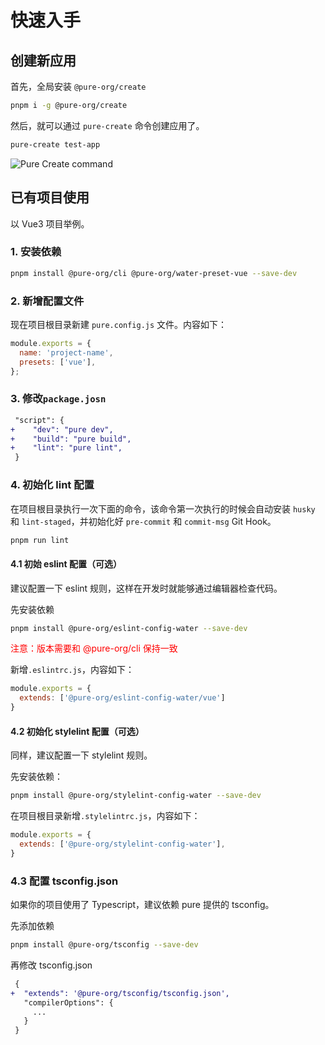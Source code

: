 # 快速入手

## 创建新应用

首先，全局安装 `@pure-org/create`

```sh
pnpm i -g @pure-org/create
```

然后，就可以通过 `pure-create` 命令创建应用了。

```sh
pure-create test-app
```

![Pure Create command](/imgs/pure-create.gif)

## 已有项目使用

以 Vue3 项目举例。

### 1. 安装依赖

```sh
pnpm install @pure-org/cli @pure-org/water-preset-vue --save-dev
```

### 2. 新增配置文件

现在项目根目录新建 `pure.config.js` 文件。内容如下：

```js
module.exports = {
  name: 'project-name',
  presets: ['vue'],
};
```

### 3. 修改`package.josn`

```diff
 "script": {
+    "dev": "pure dev",
+    "build": "pure build",
+    "lint": "pure lint",
 }
```

### 4. 初始化 lint 配置

在项目根目录执行一次下面的命令，该命令第一次执行的时候会自动安装 `husky` 和 `lint-staged`，并初始化好 `pre-commit` 和 `commit-msg` Git Hook。

```sh
pnpm run lint
```

#### 4.1 初始 eslint 配置（可选）

建议配置一下 eslint 规则，这样在开发时就能够通过编辑器检查代码。

先安装依赖

```sh
pnpm install @pure-org/eslint-config-water --save-dev
````

<p style="color: red"> 注意：版本需要和 @pure-org/cli 保持一致</p>

新增`.eslintrc.js`，内容如下：

```js
module.exports = {
  extends: ['@pure-org/eslint-config-water/vue']
}
```

#### 4.2 初始化 stylelint 配置（可选）

同样，建议配置一下 stylelint 规则。

先安装依赖：

```sh
pnpm install @pure-org/stylelint-config-water --save-dev
```

在项目根目录新增`.stylelintrc.js`，内容如下：

```js
module.exports = {
  extends: ['@pure-org/stylelint-config-water'],
}
```

### 4.3 配置 tsconfig.json

如果你的项目使用了 Typescript，建议依赖 pure 提供的 tsconfig。

先添加依赖

```sh
pnpm install @pure-org/tsconfig --save-dev
```

再修改 tsconfig.json

```diff
 {
+  "extends": '@pure-org/tsconfig/tsconfig.json',
   "compilerOptions": {
     ...
   }
 }
```
